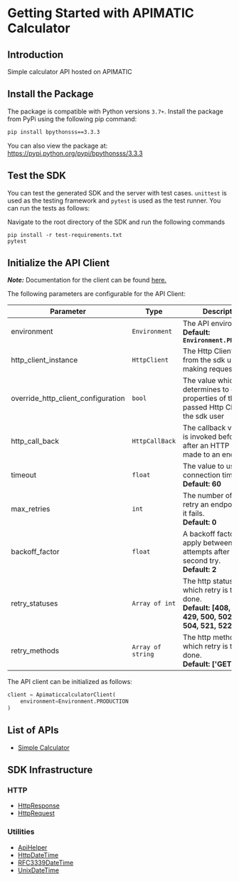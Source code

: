 
# Getting Started with APIMATIC Calculator

## Introduction

Simple calculator API hosted on APIMATIC

## Install the Package

The package is compatible with Python versions `3.7+`.
Install the package from PyPi using the following pip command:

```bash
pip install bpythonsss==3.3.3
```

You can also view the package at:
https://pypi.python.org/pypi/bpythonsss/3.3.3

## Test the SDK

You can test the generated SDK and the server with test cases. `unittest` is used as the testing framework and `pytest` is used as the test runner. You can run the tests as follows:

Navigate to the root directory of the SDK and run the following commands

```
pip install -r test-requirements.txt
pytest
```

## Initialize the API Client

**_Note:_** Documentation for the client can be found [here.](https://www.github.com/ZahraN444/tespython/tree/3.3.3/doc/client.md)

The following parameters are configurable for the API Client:

| Parameter | Type | Description |
|  --- | --- | --- |
| environment | `Environment` | The API environment. <br> **Default: `Environment.PRODUCTION`** |
| http_client_instance | `HttpClient` | The Http Client passed from the sdk user for making requests |
| override_http_client_configuration | `bool` | The value which determines to override properties of the passed Http Client from the sdk user |
| http_call_back | `HttpCallBack` | The callback value that is invoked before and after an HTTP call is made to an endpoint |
| timeout | `float` | The value to use for connection timeout. <br> **Default: 60** |
| max_retries | `int` | The number of times to retry an endpoint call if it fails. <br> **Default: 0** |
| backoff_factor | `float` | A backoff factor to apply between attempts after the second try. <br> **Default: 2** |
| retry_statuses | `Array of int` | The http statuses on which retry is to be done. <br> **Default: [408, 413, 429, 500, 502, 503, 504, 521, 522, 524]** |
| retry_methods | `Array of string` | The http methods on which retry is to be done. <br> **Default: ['GET', 'PUT']** |

The API client can be initialized as follows:

```python
client = ApimaticcalculatorClient(
    environment=Environment.PRODUCTION
)
```

## List of APIs

* [Simple Calculator](https://www.github.com/ZahraN444/tespython/tree/3.3.3/doc/controllers/simple-calculator.md)

## SDK Infrastructure

### HTTP

* [HttpResponse](https://www.github.com/ZahraN444/tespython/tree/3.3.3/doc/http-response.md)
* [HttpRequest](https://www.github.com/ZahraN444/tespython/tree/3.3.3/doc/http-request.md)

### Utilities

* [ApiHelper](https://www.github.com/ZahraN444/tespython/tree/3.3.3/doc/api-helper.md)
* [HttpDateTime](https://www.github.com/ZahraN444/tespython/tree/3.3.3/doc/http-date-time.md)
* [RFC3339DateTime](https://www.github.com/ZahraN444/tespython/tree/3.3.3/doc/rfc3339-date-time.md)
* [UnixDateTime](https://www.github.com/ZahraN444/tespython/tree/3.3.3/doc/unix-date-time.md)

